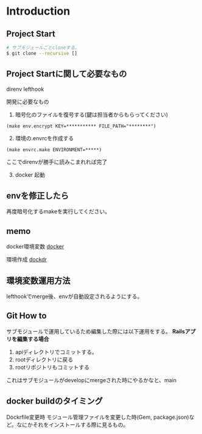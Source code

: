 # Introduction

## Project Start

```sh
# サブモジュールごとcloneする。
$ git clone --recursive []

```

## Project Startに関して必要なもの

direnv
lefthook

開発に必要なもの

1. 暗号化のファイルを復号する(鍵は担当者からもらってください)

`(make env.encrypt KEY=*********** FILE_PATH="********")`

2. 環境の.envrcを作成する

`(make envrc.make ENVIRONMENT=*****)`

ここでdirenvが勝手に読みこまれれば完了

3. docker 起動

## envを修正したら

再度暗号化するmakeを実行してください。

## memo

docker環境変数
[docker](https://blog.cloud-acct.com/posts/u-env-docker-compose/)

環境作成
[dockdr](https://blog.cloud-acct.com/posts/u-rails-dockerfile)

## 環境変数運用方法

lefthookでmerge後、envが自動設定されるようにする。
## Git How to

サブモジュールで運用しているため編集した際には以下運用をする。
**Railsアプリを編集する場合**

1. apiディレクトリでコミットする。
2. rootディレクトリに戻る
3. rootリポジトリもコミットする

これはサブモジュールがdevelopにmergeされた時にやるかなと、main

## docker buildのタイミング

Dockrfile変更時
モジュール管理ファイルを変更した時(Gem, package.json)など。なにかそれをインストールする際に見るもの。

